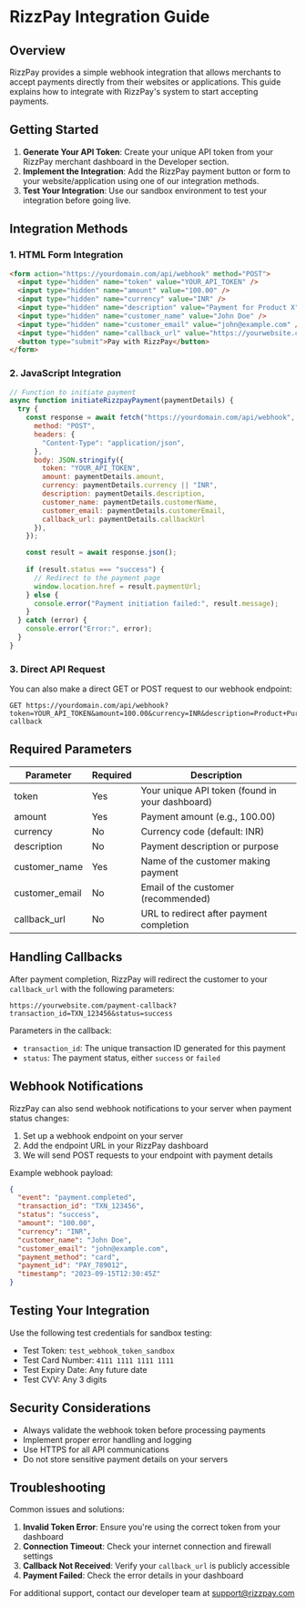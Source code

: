 
# RizzPay Integration Guide

## Overview

RizzPay provides a simple webhook integration that allows merchants to accept payments directly from their websites or applications. This guide explains how to integrate with RizzPay's system to start accepting payments.

## Getting Started

1. **Generate Your API Token**: Create your unique API token from your RizzPay merchant dashboard in the Developer section.
2. **Implement the Integration**: Add the RizzPay payment button or form to your website/application using one of our integration methods.
3. **Test Your Integration**: Use our sandbox environment to test your integration before going live.

## Integration Methods

### 1. HTML Form Integration

```html
<form action="https://yourdomain.com/api/webhook" method="POST">
  <input type="hidden" name="token" value="YOUR_API_TOKEN" />
  <input type="hidden" name="amount" value="100.00" />
  <input type="hidden" name="currency" value="INR" />
  <input type="hidden" name="description" value="Payment for Product X" />
  <input type="hidden" name="customer_name" value="John Doe" />
  <input type="hidden" name="customer_email" value="john@example.com" />
  <input type="hidden" name="callback_url" value="https://yourwebsite.com/payment-callback" />
  <button type="submit">Pay with RizzPay</button>
</form>
```

### 2. JavaScript Integration

```javascript
// Function to initiate payment
async function initiateRizzpayPayment(paymentDetails) {
  try {
    const response = await fetch("https://yourdomain.com/api/webhook", {
      method: "POST",
      headers: {
        "Content-Type": "application/json",
      },
      body: JSON.stringify({
        token: "YOUR_API_TOKEN",
        amount: paymentDetails.amount,
        currency: paymentDetails.currency || "INR",
        description: paymentDetails.description,
        customer_name: paymentDetails.customerName,
        customer_email: paymentDetails.customerEmail,
        callback_url: paymentDetails.callbackUrl
      }),
    });

    const result = await response.json();
    
    if (result.status === "success") {
      // Redirect to the payment page
      window.location.href = result.paymentUrl;
    } else {
      console.error("Payment initiation failed:", result.message);
    }
  } catch (error) {
    console.error("Error:", error);
  }
}
```

### 3. Direct API Request

You can also make a direct GET or POST request to our webhook endpoint:

```
GET https://yourdomain.com/api/webhook?token=YOUR_API_TOKEN&amount=100.00&currency=INR&description=Product+Purchase&customer_name=John+Doe&customer_email=john@example.com&callback_url=https://yourwebsite.com/payment-callback
```

## Required Parameters

| Parameter | Required | Description |
|-----------|----------|-------------|
| token | Yes | Your unique API token (found in your dashboard) |
| amount | Yes | Payment amount (e.g., 100.00) |
| currency | No | Currency code (default: INR) |
| description | No | Payment description or purpose |
| customer_name | Yes | Name of the customer making payment |
| customer_email | No | Email of the customer (recommended) |
| callback_url | No | URL to redirect after payment completion |

## Handling Callbacks

After payment completion, RizzPay will redirect the customer to your `callback_url` with the following parameters:

```
https://yourwebsite.com/payment-callback?transaction_id=TXN_123456&status=success
```

Parameters in the callback:

- `transaction_id`: The unique transaction ID generated for this payment
- `status`: The payment status, either `success` or `failed`

## Webhook Notifications

RizzPay can also send webhook notifications to your server when payment status changes:

1. Set up a webhook endpoint on your server
2. Add the endpoint URL in your RizzPay dashboard
3. We will send POST requests to your endpoint with payment details

Example webhook payload:

```json
{
  "event": "payment.completed",
  "transaction_id": "TXN_123456",
  "status": "success",
  "amount": "100.00",
  "currency": "INR",
  "customer_name": "John Doe",
  "customer_email": "john@example.com",
  "payment_method": "card",
  "payment_id": "PAY_789012",
  "timestamp": "2023-09-15T12:30:45Z"
}
```

## Testing Your Integration

Use the following test credentials for sandbox testing:

- Test Token: `test_webhook_token_sandbox`
- Test Card Number: `4111 1111 1111 1111`
- Test Expiry Date: Any future date
- Test CVV: Any 3 digits

## Security Considerations

- Always validate the webhook token before processing payments
- Implement proper error handling and logging
- Use HTTPS for all API communications
- Do not store sensitive payment details on your servers

## Troubleshooting

Common issues and solutions:

1. **Invalid Token Error**: Ensure you're using the correct token from your dashboard
2. **Connection Timeout**: Check your internet connection and firewall settings
3. **Callback Not Received**: Verify your `callback_url` is publicly accessible
4. **Payment Failed**: Check the error details in your dashboard

For additional support, contact our developer team at support@rizzpay.com
